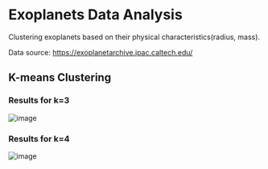 # Exoplanets Data Analysis
Clustering exoplanets based on their physical characteristics(radius, mass).

Data source: https://exoplanetarchive.ipac.caltech.edu/

## K-means Clustering
### Results for k=3
![image](https://github.com/safarisu/exoplanets/assets/131063962/7fdd02cc-52c0-4506-a76d-0df375ab46b6)

### Results for k=4
![image](https://github.com/safarisu/exoplanets/assets/131063962/618c9182-bb7b-4964-8c02-9d0dabf8c991)

